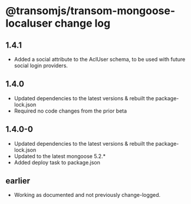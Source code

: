 # @transomjs/transom-mongoose-localuser change log

## 1.4.1
- Added a social attribute to the AclUser schema, to be used with future social login providers.

## 1.4.0
- Updated dependencies to the latest versions & rebuilt the package-lock.json
- Required no code changes from the prior beta

## 1.4.0-0
- Updated dependencies to the latest versions & rebuilt the package-lock.json
- Updated to the latest mongoose 5.2.*
- Added deploy task to package.json

## earlier
- Working as documented and not previously change-logged.
